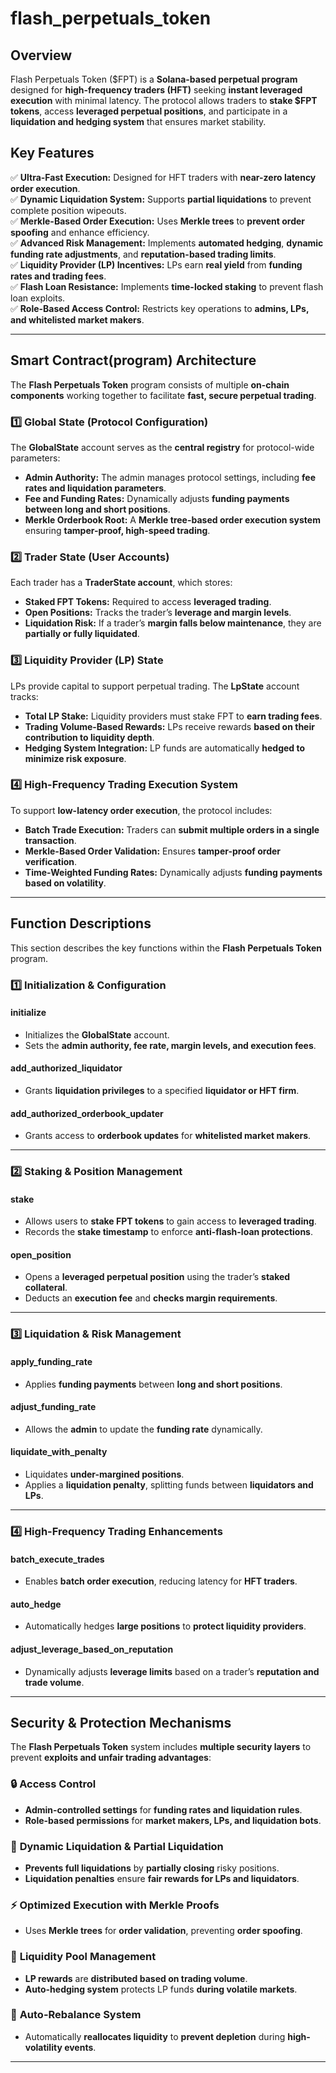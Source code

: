 # flash_perpetuals_token

## **Overview**
Flash Perpetuals Token ($FPT) is a **Solana-based perpetual program** designed for **high-frequency traders (HFT)** seeking **instant leveraged execution** with minimal latency. The protocol allows traders to **stake $FPT tokens**, access **leveraged perpetual positions**, and participate in a **liquidation and hedging system** that ensures market stability.

## **Key Features**
✅ **Ultra-Fast Execution:** Designed for HFT traders with **near-zero latency order execution**.  
✅ **Dynamic Liquidation System:** Supports **partial liquidations** to prevent complete position wipeouts.  
✅ **Merkle-Based Order Execution:** Uses **Merkle trees** to **prevent order spoofing** and enhance efficiency.  
✅ **Advanced Risk Management:** Implements **automated hedging**, **dynamic funding rate adjustments**, and **reputation-based trading limits**.  
✅ **Liquidity Provider (LP) Incentives:** LPs earn **real yield** from **funding rates and trading fees**.  
✅ **Flash Loan Resistance:** Implements **time-locked staking** to prevent flash loan exploits.  
✅ **Role-Based Access Control:** Restricts key operations to **admins, LPs, and whitelisted market makers**.  

---

## **Smart Contract(program) Architecture**
The **Flash Perpetuals Token** program consists of multiple **on-chain components** working together to facilitate **fast, secure perpetual trading**.

### **1️⃣ Global State (Protocol Configuration)**
The **GlobalState** account serves as the **central registry** for protocol-wide parameters:
- **Admin Authority:** The admin manages protocol settings, including **fee rates and liquidation parameters**.
- **Fee and Funding Rates:** Dynamically adjusts **funding payments between long and short positions**.
- **Merkle Orderbook Root:** A **Merkle tree-based order execution system** ensuring **tamper-proof, high-speed trading**.

### **2️⃣ Trader State (User Accounts)**
Each trader has a **TraderState account**, which stores:
- **Staked FPT Tokens:** Required to access **leveraged trading**.
- **Open Positions:** Tracks the trader’s **leverage and margin levels**.
- **Liquidation Risk:** If a trader’s **margin falls below maintenance**, they are **partially or fully liquidated**.

### **3️⃣ Liquidity Provider (LP) State**
LPs provide capital to support perpetual trading. The **LpState** account tracks:
- **Total LP Stake:** Liquidity providers must stake FPT to **earn trading fees**.
- **Trading Volume-Based Rewards:** LPs receive rewards **based on their contribution to liquidity depth**.
- **Hedging System Integration:** LP funds are automatically **hedged to minimize risk exposure**.

### **4️⃣ High-Frequency Trading Execution System**
To support **low-latency order execution**, the protocol includes:
- **Batch Trade Execution:** Traders can **submit multiple orders in a single transaction**.
- **Merkle-Based Order Validation:** Ensures **tamper-proof order verification**.
- **Time-Weighted Funding Rates:** Dynamically adjusts **funding payments based on volatility**.

---


## **Function Descriptions**
This section describes the key functions within the **Flash Perpetuals Token** program.

### **1️⃣ Initialization & Configuration**
#### **initialize**
- Initializes the **GlobalState** account.
- Sets the **admin authority, fee rate, margin levels, and execution fees**.

#### **add_authorized_liquidator**
- Grants **liquidation privileges** to a specified **liquidator or HFT firm**.

#### **add_authorized_orderbook_updater**
- Grants access to **orderbook updates** for **whitelisted market makers**.

---

### **2️⃣ Staking & Position Management**
#### **stake**
- Allows users to **stake FPT tokens** to gain access to **leveraged trading**.
- Records the **stake timestamp** to enforce **anti-flash-loan protections**.

#### **open_position**
- Opens a **leveraged perpetual position** using the trader’s **staked collateral**.
- Deducts an **execution fee** and **checks margin requirements**.

---


### **3️⃣ Liquidation & Risk Management**
#### **apply_funding_rate**
- Applies **funding payments** between **long and short positions**.

#### **adjust_funding_rate**
- Allows the **admin** to update the **funding rate** dynamically.

#### **liquidate_with_penalty**
- Liquidates **under-margined positions**.
- Applies a **liquidation penalty**, splitting funds between **liquidators and LPs**.

---

### **4️⃣ High-Frequency Trading Enhancements**
#### **batch_execute_trades**
- Enables **batch order execution**, reducing latency for **HFT traders**.

#### **auto_hedge**
- Automatically hedges **large positions** to **protect liquidity providers**.

#### **adjust_leverage_based_on_reputation**
- Dynamically adjusts **leverage limits** based on a trader’s **reputation and trade volume**.

---

## **Security & Protection Mechanisms**
The **Flash Perpetuals Token** system includes **multiple security layers** to prevent **exploits and unfair trading advantages**:

### 🔒 **Access Control**
- **Admin-controlled settings** for **funding rates and liquidation rules**.
- **Role-based permissions** for **market makers, LPs, and liquidation bots**.

### 💸 **Dynamic Liquidation & Partial Liquidation**
- **Prevents full liquidations** by **partially closing** risky positions.
- **Liquidation penalties** ensure **fair rewards for LPs and liquidators**.

### ⚡ **Optimized Execution with Merkle Proofs**
- Uses **Merkle trees** for **order validation**, preventing **order spoofing**.

### 🏦 **Liquidity Pool Management**
- **LP rewards** are **distributed based on trading volume**.
- **Auto-hedging system** protects LP funds **during volatile markets**.

### 🔁 **Auto-Rebalance System**
- Automatically **reallocates liquidity** to **prevent depletion** during **high-volatility events**.

---

